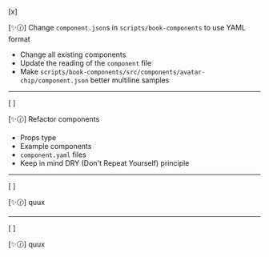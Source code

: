 [x]

[✨🕜] Change `component.json`s in `scripts/book-components` to use YAML format

-   Change all existing components
-   Update the reading of the `component` file
-   Make `scripts/book-components/src/components/avatar-chip/component.json` better multiline samples

---

[ ]

[✨🕜] Refactor components

-   Props type
-   Example components
-   `component.yaml` files
-   Keep in mind DRY (Don't Repeat Yourself) principle

---

[ ]

[✨🕜] quux

---

[ ]

[✨🕜] quux
